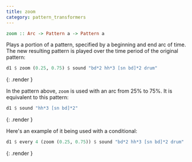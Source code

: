 ```yaml
---
title: zoom
category: pattern_transformers
---
```


~~~~ haskell
zoom :: Arc -> Pattern a -> Pattern a
~~~~

Plays a portion of a pattern, specified by a beginning and end arc of time. 
The new resulting pattern is played over the time period of the original pattern:

~~~~ haskell
d1 $ zoom (0.25, 0.75) $ sound "bd*2 hh*3 [sn bd]*2 drum"
~~~~
{: .render }

In the pattern above, `zoom` is used with an arc from 25% to 75%. It is equivalent to this pattern:

~~~~ haskell
d1 $ sound "hh*3 [sn bd]*2"
~~~~
{: .render }

Here's an example of it being used with a conditional:

~~~~ haskell
d1 $ every 4 (zoom (0.25, 0.75)) $ sound "bd*2 hh*3 [sn bd]*2 drum"
~~~~
{: .render }
